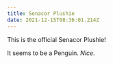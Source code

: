 ```yaml
---
title: Senacor Plushie
date: 2021-12-15T08:36:01.214Z
---
```

This is the official Senacor Plushie!

It seems to be a Penguin. _Nice_.